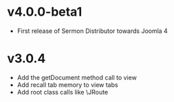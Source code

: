 # v4.0.0-beta1

- First release of Sermon Distributor towards Joomla 4

# v3.0.4

- Add the getDocument method call to view
- Add recall tab memory to view tabs
- Add root class calls like \JRoute